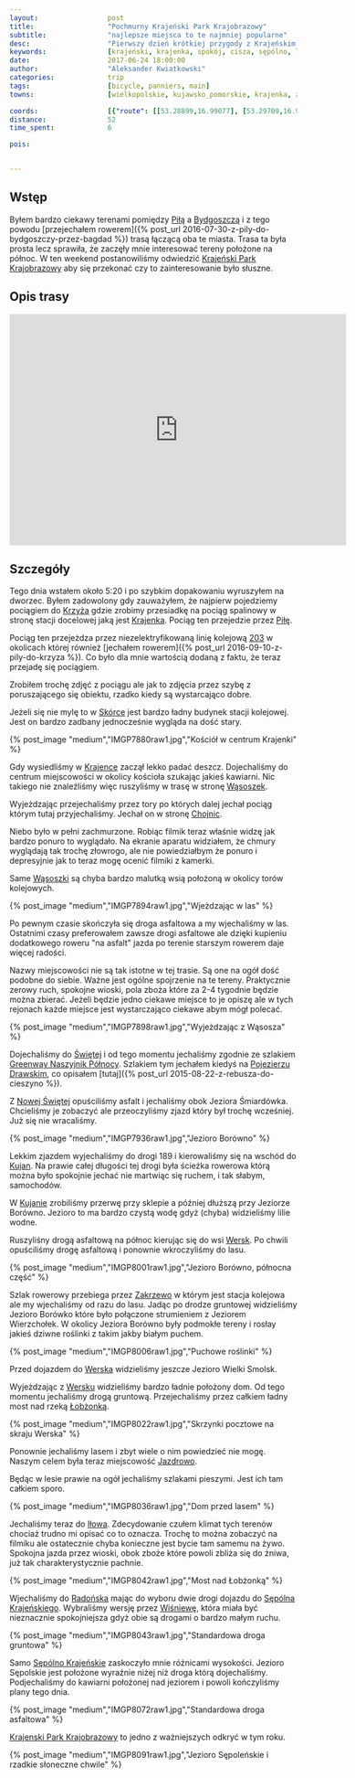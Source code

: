 ```yaml
---
layout:                 post
title:                  "Pochmurny Krajeński Park Krajobrazowy"
subtitle:               "najlepsze miejsca to te najmniej popularne"
desc:                   "Pierwszy dzień krótkiej przygody z Krajeńskim Parkiem Krajobrazowym i jego okolicami. Nawet słaba pogoda nie wpłynęła na zadowolenie z tych terenów. Idealna trasa dla szukających spokoju."
keywords:               [krajeński, krajenka, spokój, cisza, sępólno, lasy]
date:                   2017-06-24 18:00:00
author:                 "Aleksander Kwiatkowski"
categories:             trip
tags:                   [bicycle, panniers, main]
towns:                  [wielkopolskie, kujawsko_pomorskie, krajenka, zlotow, zakrzewo, wiecbork, sepolno_krajenskie]

coords:                 [{"route": [[53.28899,16.99077], [53.29709,16.99094], [53.30489,17.01841], [53.30448,17.04090], [53.30074,17.04527], [53.30043,17.05154], [53.31038,17.06459], [53.31463,17.06270], [53.33545,17.08330], [53.33586,17.10853], [53.33857,17.12450], [53.34682,17.13531], [53.35538,17.13222], [53.35753,17.14999], [53.36440,17.15694], [53.36501,17.18767], [53.38216,17.17917], [53.39803,17.18089], [53.40729,17.21204], [53.40811,17.23153], [53.40775,17.25015], [53.40381,17.26517], [53.41287,17.28792], [53.41446,17.31727], [53.40960,17.34594], [53.41947,17.35401], [53.42351,17.37821], [53.42218,17.38328], [53.43026,17.41486], [53.43491,17.46421], [53.44882,17.51245], [53.45194,17.52953]], "type": "bicycle"}]
distance:               52
time_spent:             6

pois:


---
```


[wiki-pila]: https://pl.wikipedia.org/wiki/Pi%C5%82a_(miasto)
[wiki-bydgoszcz]: https://pl.wikipedia.org/wiki/Bydgoszcz
[wiki-krajenski-park]: https://pl.wikipedia.org/wiki/Kraje%C5%84ski_Park_Krajobrazowy
[wiki-krzyz]: https://pl.wikipedia.org/wiki/Krzy%C5%BC_Wielkopolski
[wiki-krajenka]: https://pl.wikipedia.org/wiki/Krajenka
[wiki-skorka]: https://pl.wikipedia.org/wiki/Sk%C3%B3rka_(wojew%C3%B3dztwo_wielkopolskie)
[wiki-wasoszki]: https://pl.wikipedia.org/wiki/W%C4%85soszki
[wiki-chojnice]: https://pl.wikipedia.org/wiki/Chojnice
[wiki-swieta]: https://pl.wikipedia.org/wiki/%C5%9Awi%C4%99ta_(wojew%C3%B3dztwo_wielkopolskie)
[wiki-nowa-swieta]: https://pl.wikipedia.org/wiki/Nowa_%C5%9Awi%C4%99ta_(wie%C5%9B_w_wojew%C3%B3dztwie_wielkopolskim)
[wiki-kujan]: https://pl.wikipedia.org/wiki/Kujan
[wiki-wersk]: https://pl.wikipedia.org/wiki/Wersk
[wiki-zakrzewo]: https://pl.wikipedia.org/wiki/Zakrzewo_(powiat_z%C5%82otowski)
[wiki-jazdrowo]: https://pl.wikipedia.org/wiki/Jazdrowo
[wiki-ilowo]: https://pl.wikipedia.org/wiki/I%C5%82owo_(wie%C5%9B_w_powiecie_s%C4%99pole%C5%84skim)
[wiki-radonsk]: https://pl.wikipedia.org/wiki/Rado%C5%84sk
[wiki-sepolno-krajenski]: https://pl.wikipedia.org/wiki/S%C4%99p%C3%B3lno_Kraje%C5%84skie
[wiki-wisniewa]: https://pl.wikipedia.org/wiki/Wi%C5%9Bniewa_(wojew%C3%B3dztwo_kujawsko-pomorskie)
[wiki-pojezierze-drawskie]: https://pl.wikipedia.org/wiki/Pojezierze_Drawskie
[wiki-lobzonka]: https://pl.wikipedia.org/wiki/%C5%81ob%C5%BConka_(rzeka)
[wiki-linia-203]: https://pl.wikipedia.org/wiki/Linia_kolejowa_nr_203

[greenway]: http://lubimyrowery.pl/trasy/kujawsko-pomorskie/greenway-naszyjnik-polnocy/


Wstęp
-----

Byłem bardzo ciekawy terenami pomiędzy [Piłą][wiki-pila] a
[Bydgoszczą][wiki-bydgoszcz] i z tego powodu
[przejechałem rowerem]({% post_url 2016-07-30-z-pily-do-bydgoszczy-przez-bagdad %})
trasą łączącą oba te miasta. Trasa ta była prosta lecz sprawiła, że zaczęły
mnie interesować tereny
położone na północ. W ten weekend postanowiliśmy odwiedzić
[Krajeński Park Krajobrazowy][wiki-krajenski-park] aby się przekonać czy
to zainteresowanie było słuszne.

Opis trasy
----------

<iframe height='405' width='590' frameborder='0' allowtransparency='true' scrolling='no' src='https://www.strava.com/activities/1054016312/embed/a89c43098c3bfdb6397bbae9a8f10062c3ffa289'></iframe>

Szczegóły
---------

Tego dnia wstałem około 5:20 i po szybkim dopakowaniu wyruszyłem na dworzec.
Byłem zadowolony gdy zauważyłem, że najpierw pojedziemy pociągiem
do [Krzyża][wiki-krzyz] gdzie zrobimy przesiadkę na pociąg spalinowy
w stronę stacji docelowej jaką jest [Krajenka][wiki-krajenka].
Pociąg ten przejedzie przez [Piłę][wiki-pila].


Pociąg ten przejeżdza przez niezelektryfikowaną linię kolejową [203][wiki-linia-203]
w okolicach której również
[jechałem rowerem]({% post_url 2016-09-10-z-pily-do-krzyza %}). Co było dla
mnie wartością dodaną z faktu, że teraz przejadę się pociągiem.

Zrobiłem trochę zdjęć z pociągu ale jak to zdjęcia przez szybę z poruszającego
się obiektu, rzadko kiedy są wystarcająco dobre.

Jeżeli się nie mylę to w [Skórce][wiki-skorka] jest bardzo ładny budynek
stacji kolejowej. Jest on bardzo zadbany jednocześnie wygląda na dość stary.

{% post_image "medium","IMGP7880raw1.jpg","Kościół w centrum Krajenki" %}

Gdy wysiedliśmy w [Krajence][wiki-krajenka] zaczął lekko padać deszcz. Dojechaliśmy
do centrum miejscowości w okolicy kościoła szukając jakieś kawiarni. Nic takiego
nie znaleźliśmy więc ruszyliśmy w trasę w stronę [Wąsoszek][wiki-wasoszki].

Wyjeżdzając przejechaliśmy przez tory po których dalej jechał pociąg
którym tutaj przyjechaliśmy. Jechał on w stronę [Chojnic][wiki-chojnice].

Niebo było w pełni zachmurzone. Robiąc filmik teraz właśnie widzę jak bardzo
ponuro to wyglądało. Na ekranie aparatu widziałem, że chmury wyglądają
tak trochę złowrogo,
ale nie powiedziałbym że ponuro i depresyjnie jak to teraz mogę ocenić
filmiki z kamerki.

Same [Wąsoszki][wiki-wasoszki] są chyba bardzo malutką wsią położoną w okolicy
torów kolejowych.

{% post_image "medium","IMGP7894raw1.jpg","Wjeżdzając w las" %}

Po pewnym czasie skończyła się droga asfaltowa a my wjechaliśmy w las.
Ostatnimi czasy preferowałem zawsze drogi asfaltowe ale dzięki kupieniu
dodatkowego roweru "na asfalt" jazda po terenie starszym rowerem daje
więcej radości.

Nazwy miejscowości nie są tak istotne w tej trasie. Są one na ogół dość
podobne do siebie. Ważne jest ogólne spojrzenie na te tereny. Praktycznie
zerowy ruch, spokojne wioski, pola zboża które za 2-4 tygodnie będzie można
zbierać. Jeżeli będzie jedno ciekawe miejsce to je opiszę ale w tych
rejonach każde miejsce jest wystarczająco ciekawe abym mógł polecać.

{% post_image "medium","IMGP7898raw1.jpg","Wyjeżdzając z Wąsosza" %}

Dojechaliśmy do [Świętej][wiki-swieta] i od tego momentu jechaliśmy
zgodnie ze szlakiem
[Greenway Naszyjnik Północy][greenway]. Szlakiem tym jechałem kiedyś
na [Pojezierzu Drawskim][wiki-pojezierze-drawskie], co opisałem
[tutaj]({% post_url 2015-08-22-z-rebusza-do-cieszyno %}).

Z [Nowej Świętej][wiki-nowa-swieta] opuściliśmy asfalt i jechaliśmy
obok Jeziora Śmiardówka. Chcieliśmy je zobaczyć ale przeoczyliśmy zjazd
który był trochę wcześniej. Już się nie wracaliśmy.

{% post_image "medium","IMGP7936raw1.jpg","Jezioro Borówno" %}

Lekkim zjazdem wyjechaliśmy do drogi 189
i kierowaliśmy się na wschód do [Kujan][wiki-kujan]. Na prawie całej długości
tej drogi była ścieżka rowerowa którą można było spokojnie jechać nie martwiąc się
ruchem, i tak słabym, samochodów.

W [Kujanie][wiki-kujan] zrobiliśmy przerwę przy sklepie a później dłuższą
przy Jeziorze Borówno. Jezioro to ma bardzo czystą wodę gdyż (chyba)
widzieliśmy lilie wodne.

Ruszyliśny drogą asfaltową na północ kierując się do wsi
[Wersk][wiki-wersk]. Po chwili opuściliśmy drogę asfaltową i
ponownie wkroczyliśmy do lasu.

{% post_image "medium","IMGP8001raw1.jpg","Jezioro Borówno, północna część" %}

Szlak rowerowy przebiega przez [Zakrzewo][wiki-zakrzewo] w którym jest stacja
kolejowa ale my wjechaliśmy od razu do lasu. Jadąc po drodze gruntowej
widzieliśmy Jezioro Borówko które było połączone strumieniem z
Jeziorem Wierzchołek. W okolicy Jeziora Borówno były podmokłe tereny
i rosłay jakieś dziwne roślinki z takim jakby białym puchem.

{% post_image "medium","IMGP8006raw1.jpg","Puchowe roślinki" %}

Przed dojazdem do [Werska][wiki-wersk] widzieliśmy jeszcze Jezioro Wielki Smolsk.

Wyjeżdzając z [Wersku][wiki-wersk] widzieliśmy bardzo ładnie położony dom.
Od tego momentu jechaliśmy drogą gruntową. Przejechaliśmy przez całkiem
ładny most nad rzeką [Łobżonką][wiki-lobzonka].

{% post_image "medium","IMGP8022raw1.jpg","Skrzynki pocztowe na skraju Werska" %}

Ponownie jechaliśmy lasem i zbyt wiele o nim powiedzieć nie mogę.
Naszym celem była teraz miejscowość [Jazdrowo][wiki-jazdrowo].

Będąc w lesie prawie na ogół jechaliśmy szlakami pieszymi. Jest ich tam całkiem
sporo.

{% post_image "medium","IMGP8036raw1.jpg","Dom przed lasem" %}

Jechaliśmy teraz do [Iłowa][wiki-ilowo]. Zdecydowanie czułem klimat tych terenów
chociaż trudno mi opisać co to oznacza. Trochę to można zobaczyć na filmiku ale
ostatecznie chyba konieczne jest bycie tam samemu na żywo. Spokojna jazda przez
wioski, obok zboże które powoli zbliża się do żniwa, już tak charakterystycznie
pachnie.

{% post_image "medium","IMGP8042raw1.jpg","Most nad Łobżonką" %}

Wjechaliśmy do [Radońska][wiki-radonsk] mając do wyboru dwie drogi dojazdu
do [Sępólna Krajeńskiego][wiki-sepolno-krajenski]. Wybraliśmy wersję
przez [Wiśniewę][wiki-wisniewa], która
miała być nieznacznie spokojniejsza gdyż obie są drogami o bardzo małym
ruchu.

{% post_image "medium","IMGP8043raw1.jpg","Standardowa droga gruntowa" %}

Samo [Sępólno Krajeńskie][wiki-sepolno-krajenski] zaskoczyło mnie różnicami
wysokości. Jezioro Sępolskie jest położone wyraźnie niżej niż droga którą
dojechaliśmy. Podjechaliśmy do kawiarni położonej nad jeziorem i powoli
kończyliśmy plany tego dnia.

{% post_image "medium","IMGP8072raw1.jpg","Standardowa droga asfaltowa" %}

[Krajenski Park Krajobrazowy][wiki-krajenski-park] to jedno z ważniejszych odkryć
w tym roku.

{% post_image "medium","IMGP8091raw1.jpg","Jezioro Sępoleńskie i rzadkie słoneczne chwile" %}
